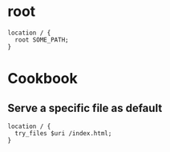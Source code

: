 # root

```
location / {
  root SOME_PATH;
}
```

# Cookbook

## Serve a specific file as default

```
location / {
  try_files $uri /index.html;
}
```

